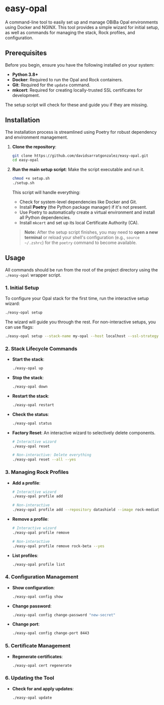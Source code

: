 # easy-opal

A command-line tool to easily set up and manage OBiBa Opal environments using Docker and NGINX. This tool provides a simple wizard for initial setup, as well as commands for managing the stack, Rock profiles, and configuration.

## Prerequisites

Before you begin, ensure you have the following installed on your system:
- **Python 3.8+**
- **Docker**: Required to run the Opal and Rock containers.
- **Git**: Required for the `update` command.
- **mkcert**: Required for creating locally-trusted SSL certificates for development.

The setup script will check for these and guide you if they are missing.

## Installation

The installation process is streamlined using Poetry for robust dependency and environment management.

1.  **Clone the repository**:
    ```bash
    git clone https://github.com/davidsarratgonzalez/easy-opal.git
    cd easy-opal
    ```

2.  **Run the main setup script**:
    Make the script executable and run it.
    ```bash
    chmod +x setup.sh
    ./setup.sh
    ```
    This script will handle everything:
    - Check for system-level dependencies like Docker and Git.
    - Install **Poetry** (the Python package manager) if it's not present.
    - Use Poetry to automatically create a virtual environment and install all Python dependencies.
    - Install `mkcert` and set up its local Certificate Authority (CA).
    
    > **Note:** After the setup script finishes, you may need to **open a new terminal** or reload your shell's configuration (e.g., `source ~/.zshrc`) for the `poetry` command to become available.

## Usage

All commands should be run from the root of the project directory using the `./easy-opal` wrapper script.

### 1. Initial Setup

To configure your Opal stack for the first time, run the interactive setup wizard:
```bash
./easy-opal setup
```
The wizard will guide you through the rest. For non-interactive setups, you can use flags:
```bash
./easy-opal setup --stack-name my-opal --host localhost --ssl-strategy "self-signed" --yes
```

### 2. Stack Lifecycle Commands

- **Start the stack**:
  ```bash
  ./easy-opal up
  ```
- **Stop the stack**:
  ```bash
  ./easy-opal down
  ```
- **Restart the stack**:
  ```bash
  ./easy-opal restart
  ```
- **Check the status**:
  ```bash
  ./easy-opal status
  ```
- **Factory Reset**: An interactive wizard to selectively delete components.
  ```bash
  # Interactive wizard
  ./easy-opal reset

  # Non-interactive: Delete everything
  ./easy-opal reset --all --yes
  ```

### 3. Managing Rock Profiles

- **Add a profile**:
  ```bash
  # Interactive wizard
  ./easy-opal profile add

  # Non-interactive
  ./easy-opal profile add --repository datashield --image rock-mediation --name rock-beta --yes
  ```
- **Remove a profile**:
  ```bash
  # Interactive wizard
  ./easy-opal profile remove

  # Non-interactive
  ./easy-opal profile remove rock-beta --yes
  ```
- **List profiles**:
  ```bash
  ./easy-opal profile list
  ```

### 4. Configuration Management

- **Show configuration**:
  ```bash
  ./easy-opal config show
  ```
- **Change password**:
  ```bash
  ./easy-opal config change-password "new-secret"
  ```
- **Change port**:
  ```bash
  ./easy-opal config change-port 8443
  ```

### 5. Certificate Management

- **Regenerate certificates**:
  ```bash
  ./easy-opal cert regenerate
  ```

### 6. Updating the Tool

- **Check for and apply updates**:
  ```bash
  ./easy-opal update
  ```

